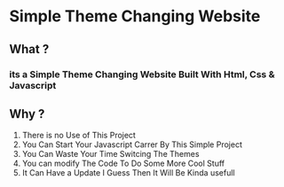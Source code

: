 # Simple Theme Changing Website

## What ?
### its a Simple Theme Changing Website Built With Html, Css & Javascript

## Why ?
1. There is no Use of This Project
2. You Can Start Your Javascript Carrer By This Simple Project
3. You Can Waste Your Time Switcing The Themes
4. You can modify The Code To Do Some More Cool Stuff
5. It Can Have a Update I Guess Then It Will Be Kinda usefull
